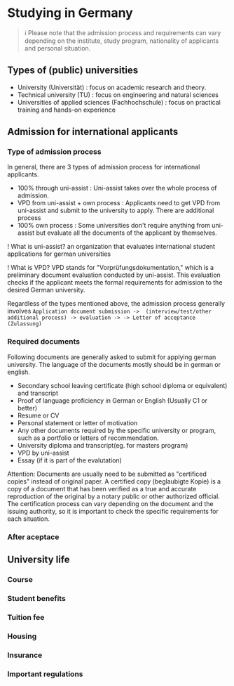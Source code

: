 # Studying in Germany

> ℹ️  Please note that the admission process and requirements can vary depending on the institute, study program, nationality of applicants and personal situation.

## Types of (public) universities
- University (Universität) : focus on academic research and theory.
- Technical university (TU) :  focus on engineering and natural sciences
- Universities of applied sciences (Fachhochschule) : focus on practical training and hands-on experience

## Admission for international applicants

### Type of admission process
In general, there are 3 types of admission process for international applicants.
- 100% through uni-assist : Uni-assist takes over the whole process of admission.
- VPD from uni-assist + own process : Applicants need to get VPD from uni-assist and submit to the university to apply. There are additional process 
- 100% own process : Some universities don't require anything from uni-assist but evaluate all the documents of the applicant by themselves.

! What is uni-assist? 
an organization that evaluates international student applications for german universities

! What is VPD? 
VPD stands for "Vorprüfungsdokumentation," which is a preliminary document evaluation conducted by uni-assist. This evaluation checks if the applicant meets the formal requirements for admission to the desired German university.

Regardless of the types mentioned above, the admission process generally involves
` Application document submission ->  (interview/test/other additional process) -> evaluation -> -> Letter of acceptance (Zulassung) `


### Required documents
Following documents are generally asked to submit for applying german university. The language of the documents mostly should be in german or english. 
- Secondary school leaving certificate (high school diploma or equivalent) and transcript
- Proof of language proficiency in German or English (Usually C1 or better)
- Resume or CV
- Personal statement or letter of motivation
- Any other documents required by the specific university or program, such as a portfolio or letters of recommendation.
- University diploma and transcript(eg. for masters program)
- VPD by uni-assist
- Essay (if it is part of the evalutation)

Attention: Documents are usually need to be submitted as "certificed copies" instead of original paper. A certified copy (beglaubigte Kopie) is a copy of a document that has been verified as a true and accurate reproduction of the original by a notary public or other authorized official. 
The certification process can vary depending on the document and the issuing authority, so it is important to check the specific requirements for each situation.


### After aceptace 

## University life

### Course

### Student benefits

### Tuition fee

### Housing

### Insurance

### Important regulations











